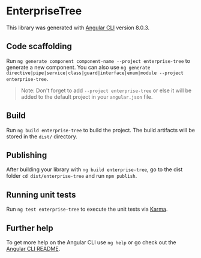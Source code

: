 # EnterpriseTree

This library was generated with [Angular CLI](https://github.com/angular/angular-cli) version 8.0.3.

## Code scaffolding

Run `ng generate component component-name --project enterprise-tree` to generate a new component. You can also use `ng generate directive|pipe|service|class|guard|interface|enum|module --project enterprise-tree`.
> Note: Don't forget to add `--project enterprise-tree` or else it will be added to the default project in your `angular.json` file. 

## Build

Run `ng build enterprise-tree` to build the project. The build artifacts will be stored in the `dist/` directory.

## Publishing

After building your library with `ng build enterprise-tree`, go to the dist folder `cd dist/enterprise-tree` and run `npm publish`.

## Running unit tests

Run `ng test enterprise-tree` to execute the unit tests via [Karma](https://karma-runner.github.io).

## Further help

To get more help on the Angular CLI use `ng help` or go check out the [Angular CLI README](https://github.com/angular/angular-cli/blob/master/README.md).
